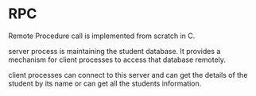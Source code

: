 # RPC

Remote Procedure call is implemented from scratch in C.

server process is maintaining the student database. It provides a mechanism for client processes to access that database remotely.

client processes can connect to this server and can get the details of the student by its name or can get all the students information.




